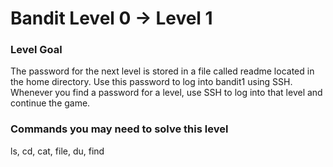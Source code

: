 Bandit Level 0 → Level 1
========================

### Level Goal

The password for the next level is stored in a file called readme located in the home directory. Use this password to log into bandit1 using SSH. Whenever you find a password for a level, use SSH to log into that level and continue the game.

### Commands you may need to solve this level

ls, cd, cat, file, du, find